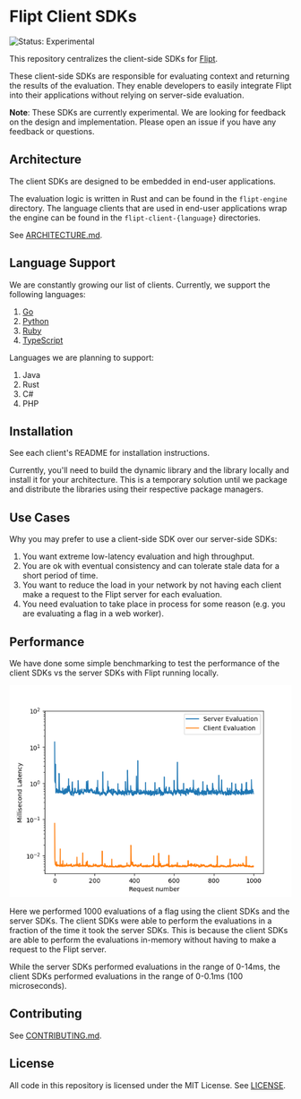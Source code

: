 # Flipt Client SDKs

![Status: Experimental](https://img.shields.io/badge/status-experimental-yellow)

This repository centralizes the client-side SDKs for [Flipt](https://github.com/flipt-io/flipt).

These client-side SDKs are responsible for evaluating context and returning the results of the evaluation. They enable developers to easily integrate Flipt into their applications without relying on server-side evaluation.

**Note**: These SDKs are currently experimental. We are looking for feedback on the design and implementation. Please open an issue if you have any feedback or questions.

## Architecture

The client SDKs are designed to be embedded in end-user applications.

The evaluation logic is written in Rust and can be found in the `flipt-engine` directory. The language clients that are used in end-user applications wrap the engine can be found in the `flipt-client-{language}` directories.

See [ARCHITECTURE.md](./ARCHITECTURE.md).

## Language Support

We are constantly growing our list of clients. Currently, we support the following languages:

1. [Go](./flipt-client-go)
1. [Python](./flipt-client-python)
1. [Ruby](./flipt-client-ruby)
1. [TypeScript](./flipt-client-node)

Languages we are planning to support:

1. Java
1. Rust
1. C#
1. PHP

## Installation

See each client's README for installation instructions.

Currently, you'll need to build the dynamic library and the library locally and install it for your architecture. This is a temporary solution until we package and distribute the libraries using their respective package managers.

## Use Cases

Why you may prefer to use a client-side SDK over our server-side SDKs:

1. You want extreme low-latency evaluation and high throughput.
1. You are ok with eventual consistency and can tolerate stale data for a short period of time.
1. You want to reduce the load in your network by not having each client make a request to the Flipt server for each evaluation.
1. You need evaluation to take place in process for some reason (e.g. you are evaluating a flag in a web worker).

## Performance

We have done some simple benchmarking to test the performance of the client SDKs vs the server SDKs with Flipt running locally.

![Performance Benchmarks](.github/images/performance.png)

Here we performed 1000 evaluations of a flag using the client SDKs and the server SDKs. The client SDKs were able to perform the evaluations in a fraction of the time it took the server SDKs. This is because the client SDKs are able to perform the evaluations in-memory without having to make a request to the Flipt server.

While the server SDKs performed evaluations in the range of 0-14ms, the client SDKs performed evaluations in the range of 0-0.1ms (100 microseconds).

## Contributing

See [CONTRIBUTING.md](./CONTRIBUTING.md).

## License

All code in this repository is licensed under the MIT License. See [LICENSE](./LICENSE).
